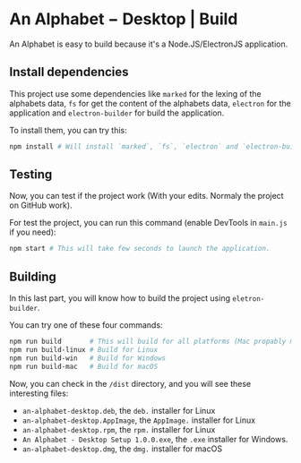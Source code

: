 # An Alphabet − Desktop | Build

An Alphabet is easy to build because it's a Node.JS/ElectronJS application.

## Install dependencies

This project use some dependencies like `marked` for the lexing of the alphabets data, `fs` for get the content of the alphabets data, `electron` for the application and `electron-builder` for build the application.

To install them, you can try this:
```sh
npm install # Will install `marked`, `fs`, `electron` and `electron-builder`.
```

## Testing

Now, you can test if the project work (With your edits. Normaly the project on GitHub work).

For test the project, you can run this command (enable DevTools in `main.js` if you need):
```sh
npm start # This will take few seconds to launch the application.
```

## Building

In this last part, you will know how to build the project using `eletron-builder`.

You can try one of these four commands:
```sh
npm run build       # This will build for all platforms (Mac propably make an error, but don't worry it's normal)
npm run build-linux # Build for Linux
npm run build-win   # Build for Windows
npm run build-mac   # Build for macOS
```

Now, you can check in the `/dist` directory, and you will see these interesting files:
- `an-alphabet-desktop.deb`, the `deb.` installer for Linux
- `an-alphabet-desktop.AppImage`, the `AppImage.` installer for Linux
- `an-alphabet-desktop.rpm`, the `rpm.` installer for Linux
- `An Alphabet - Desktop Setup 1.0.0.exe`, the `.exe` installer for Windows.
- `an-alphabet-desktop.dmg`, the `dmg.` installer for macOS